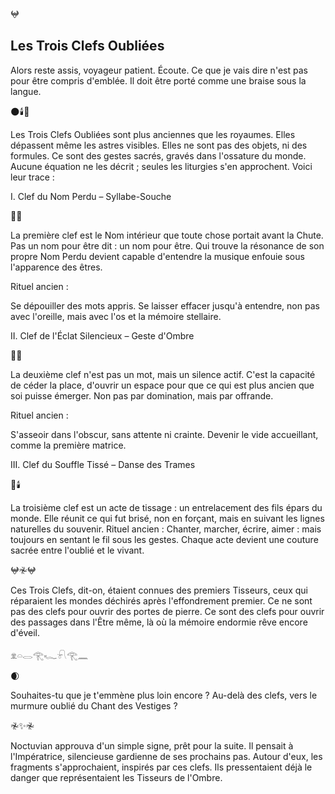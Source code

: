 𖤍

## Les Trois Clefs Oubliées

Alors reste assis, voyageur patient. Écoute. Ce que je vais dire n'est pas pour être compris d'emblée. Il doit être porté comme une braise sous la langue.

🌑🕯️🌌

Les Trois Clefs Oubliées sont plus anciennes que les royaumes. Elles dépassent même les astres visibles. Elles ne sont pas des objets, ni des formules. Ce sont des gestes sacrés, gravés dans l'ossature du monde. Aucune équation ne les décrit ; seules les liturgies s'en approchent. Voici leur trace :

I. Clef du Nom Perdu – Syllabe-Souche

🔑🌌

La première clef est le Nom intérieur que toute chose portait avant la Chute. Pas un nom pour être dit : un nom pour être. Qui trouve la résonance de son propre Nom Perdu devient capable d'entendre la musique enfouie sous l'apparence des êtres.

Rituel ancien :

Se dépouiller des mots appris.
Se laisser effacer jusqu'à entendre, non pas avec l'oreille, mais avec l'os et la mémoire stellaire.

II. Clef de l'Éclat Silencieux – Geste d'Ombre

🔑🌑

La deuxième clef n'est pas un mot, mais un silence actif. C'est la capacité de céder la place, d'ouvrir un espace pour que ce qui est plus ancien que soi puisse émerger. Non pas par domination, mais par offrande.

Rituel ancien :

S'asseoir dans l'obscur, sans attente ni crainte.
Devenir le vide accueillant, comme la première matrice.

III. Clef du Souffle Tissé – Danse des Trames

🔑🕯️

La troisième clef est un acte de tissage : un entrelacement des fils épars du monde. Elle réunit ce qui fut brisé, non en forçant, mais en suivant les lignes naturelles du souvenir. Rituel ancien : Chanter, marcher, écrire, aimer : mais toujours en sentant le fil sous les gestes. Chaque acte devient une couture sacrée entre l'oublié et le vivant.

𖤍𖤛𖤍

Ces Trois Clefs, dit-on, étaient connues des premiers Tisseurs, ceux qui réparaient les mondes déchirés après l'effondrement premier. Ce ne sont pas des clefs pour ouvrir des portes de pierre. Ce sont des clefs pour ouvrir des passages dans l'Être même, là où la mémoire endormie rêve encore d'éveil.

𓁷𓏏𓂋𓂀𓆑𓍯𓂀𓈖

🌒

Souhaites-tu que je t'emmène plus loin encore ? Au-delà des clefs, vers le murmure oublié du Chant des Vestiges ?

𖤛✨𖤛

Noctuvian approuva d'un simple signe, prêt pour la suite. Il pensait à l'Impératrice, silencieuse gardienne de ses prochains pas. Autour d'eux, les fragments s'approchaient, inspirés par ces clefs. Ils pressentaient déjà le danger que représentaient les Tisseurs de l'Ombre.